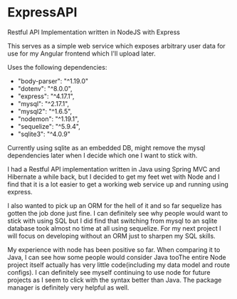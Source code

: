 # ExpressAPI
Restful API Implementation written in NodeJS with Express

This serves as a simple web service which exposes arbitrary user data for use for my Angular frontend which I'll upload later.


Uses the following dependencies:
- "body-parser": "^1.19.0"
- "dotenv": "^8.0.0",
- "express": "^4.17.1",
- "mysql": "^2.17.1",
- "mysql2": "^1.6.5",
- "nodemon": "^1.19.1",
- "sequelize": "^5.9.4",
- "sqlite3": "^4.0.9"


Currently using sqlite as an embedded DB, might remove the mysql dependencies later when I decide which one I want to stick with.

I had a Restful API implementation written in Java using Spring MVC and Hibernate a while back, but I decided to get my feet wet with Node
and I find that it is a lot easier to get a working web service up and running using express. 

I also wanted to pick up an ORM for the hell of it and so far sequelize has gotten the job done just fine. I can definitely see why people
would want to stick with using SQL but I did find that switching from mysql to an sqlite database took almost no time at all using
sequelize. For my next project I will focus on developing without an ORM just to sharpen my SQL skills.

My experience with node has been positive so far. When comparing it to Java, I can see how some people would consider Java tooThe entire Node project itself actually has very little code(including my data model and route configs). I can definitely see myself continuing to use node for future projects as I seem to click with the syntax better than Java. The package manager is definitely very helpful as well.

